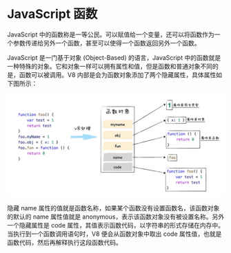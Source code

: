 # JavaScript 函数

JavaScript 中的函数称是一等公民。可以赋值给一个变量，还可以将函数作为一个参数传递给另外一个函数，甚至可以使得一个函数返回另外一个函数。

JavaScript 是一门基于对象 (Object-Based) 的语言，JavaScript 中的函数就是一种特殊的对象。它和对象一样可以拥有属性和值，但是函数和普通对象不同的是，函数可以被调用。V8 内部是会为函数对象添加了两个隐藏属性，具体属性如下图所示：

![函数对象具有隐藏属性](./images/a1ef4e802d749a6a6e3656c50acb56084204e3c60cd5fd01cf0182fe6d94c7f2.png)  

隐藏 name 属性的值就是函数名称，如果某个函数没有设置函数名，该函数对象的默认的 name 属性值就是 anonymous，表示该函数对象没有被设置名称。另外一个隐藏属性是 code 属性，其值表示函数代码，以字符串的形式存储在内存中。当执行到一个函数调用语句时，V8 便会从函数对象中取出 code 属性值，也就是函数代码，然后再解释执行这段函数代码。

